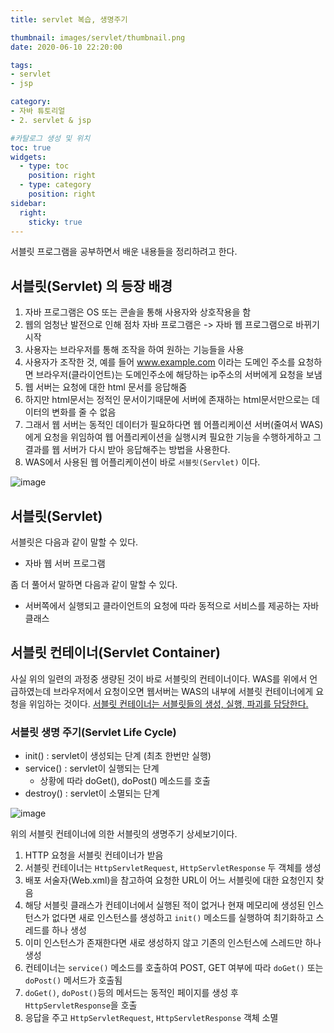 ```yaml
---
title: servlet 복습, 생명주기

thumbnail: images/servlet/thumbnail.png
date: 2020-06-10 22:20:00

tags: 
- servlet
- jsp

category:
- 자바 튜토리얼
- 2. servlet & jsp

#카탈로그 생성 및 위치
toc: true
widgets:
  - type: toc
    position: right
  - type: category
    position: right
sidebar:
  right:
    sticky: true
---
```

서블릿 프로그램을 공부하면서 배운 내용들을 정리하려고 한다.<!-- more -->

## 서블릿(Servlet) 의 등장 배경
1. 자바 프로그램은 OS 또는 콘솔을 통해 사용자와 상호작용을 함
2. 웹의 엄청난 발전으로 인해 점차 자바 프로그램은 -> 자바 웹 프로그램으로 바뀌기 시작
3. 사용자는 브라우저를 통해 조작을 하여 원하는 기능들을 사용
4. 사용자가 조작한 것, 예를 들어 www.example.com 이라는 도메인 주소를 요청하면 브라우저(클라이언트)는 도메인주소에 해당하는 ip주소의 서버에게 요청을 보냄 
5. 웹 서버는 요청에 대한 html 문서를 응답해줌
6. 하지만 html문서는 정적인 문서이기때문에 서버에 존재하는 html문서만으로는 데이터의 변화를 줄 수 없음
7. 그래서 웹 서버는 동적인 데이터가 필요하다면 웹 어플리케이션 서버(줄여서 WAS)에게 요청을 위임하여 웹 어플리케이션을 실행시켜 필요한 기능을 수행하게하고 그 결과를 웹 서버가 다시 받아 응답해주는 방법을 사용한다.
8. WAS에서 사용된 웹 어플리케이션이 바로 `서블릿(Servlet)` 이다.

![image](https://gojaebeom.github.io//images/servlet/example02.png)

## 서블릿(Servlet)
서블릿은 다음과 같이 말할 수 있다.
- 자바 웹 서버 프로그램

좀 더 풀어서 말하면 다음과 같이 말할 수 있다. 
- 서버쪽에서 실행되고 클라이언트의 요청에 따라 동적으로 서비스를 제공하는 자바 클래스

## 서블릿 컨테이너(Servlet Container)
사실 위의 일련의 과정중 생량된 것이 바로 서블릿의 컨테이너이다. WAS를 위에서 언급하였는데 브라우저에서 요청이오면 웹서버는 WAS의 내부에 서블릿 컨테이너에게 요청을 위임하는 것이다. <U>서블릿 컨테이너는 서블릿들의 생성, 실행, 파괴를 담당한다.</U> 

### 서블릿 생명 주기(Servlet Life Cycle)
- init() : servlet이 생성되는 단계 (최초 한번만 실행)
- service() : servlet이 실행되는 단계
    - 상황에 따라 doGet(), doPost() 메소드를 호출
- destroy() : servlet이 소멸되는 단계

![image](https://t1.daumcdn.net/cfile/tistory/995D5E435C56BC4914)

위의 서블릿 컨테이너에 의한 서블릿의 생명주기 상세보기이다.
1. HTTP 요청을 서블릿 컨테이너가 받음
2. 서블릿 컨테이너는 `HttpServletRequest`, `HttpServletResponse` 두 객체를 생성
3. 배포 서술자(Web.xml)을 참고하여 요청한 URL이 어느 서블릿에 대한 요청인지 찾음
4. 해당 서블릿 클래스가 컨테이너에서 실행된 적이 없거나 현재 메모리에 생성된 인스턴스가 없다면 새로 인스턴스를 생성하고 `init()` 메소드를 실행하여 최기화하고 스레드를 하나 생성
5. 이미 인스턴스가 존재한다면 새로 생성하지 않고 기존의 인스턴스에 스레드만 하나 생성  
6. 컨테이너는 `service()` 메소드를 호출하여 POST, GET 여부에 따라 `doGet()` 또는 `doPost()` 메서드가 호출됨
7. `doGet()`, `doPost()`등의 메서드는 동적인 페이지를 생성 후 `HttpServletResponse`을 호출
8. 응답을 주고 `HttpServletRequest`, `HttpServletResponse` 객체 소멸